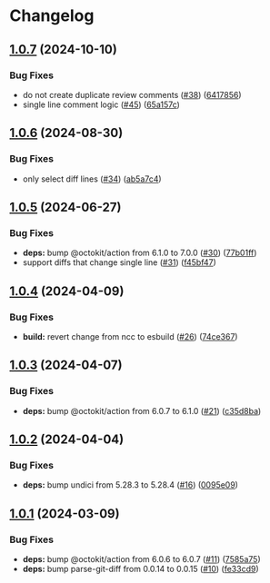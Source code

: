 # Changelog

## [1.0.7](https://github.com/parkerbxyz/suggest-changes/compare/v1.0.6...v1.0.7) (2024-10-10)


### Bug Fixes

* do not create duplicate review comments ([#38](https://github.com/parkerbxyz/suggest-changes/issues/38)) ([6417856](https://github.com/parkerbxyz/suggest-changes/commit/6417856286dbc2a7fea6ec6d01744762e6bd9b5f))
* single line comment logic ([#45](https://github.com/parkerbxyz/suggest-changes/issues/45)) ([65a157c](https://github.com/parkerbxyz/suggest-changes/commit/65a157c51fe70f67e0e3b509f54731d495119987))

## [1.0.6](https://github.com/parkerbxyz/suggest-changes/compare/v1.0.5...v1.0.6) (2024-08-30)


### Bug Fixes

* only select diff lines ([#34](https://github.com/parkerbxyz/suggest-changes/issues/34)) ([ab5a7c4](https://github.com/parkerbxyz/suggest-changes/commit/ab5a7c493c9cd0fd803fc03b7dbb0b46f0fac814))

## [1.0.5](https://github.com/parkerbxyz/suggest-changes/compare/v1.0.4...v1.0.5) (2024-06-27)


### Bug Fixes

* **deps:** bump @octokit/action from 6.1.0 to 7.0.0 ([#30](https://github.com/parkerbxyz/suggest-changes/issues/30)) ([77b01ff](https://github.com/parkerbxyz/suggest-changes/commit/77b01ff6a926cf69c20028f148abee77d78090f4))
* support diffs that change single line ([#31](https://github.com/parkerbxyz/suggest-changes/issues/31)) ([f45bf47](https://github.com/parkerbxyz/suggest-changes/commit/f45bf47bb83a2b96a4fe053751de48719e3cec37))

## [1.0.4](https://github.com/parkerbxyz/suggest-changes/compare/v1.0.3...v1.0.4) (2024-04-09)


### Bug Fixes

* **build:** revert change from ncc to esbuild ([#26](https://github.com/parkerbxyz/suggest-changes/issues/26)) ([74ce367](https://github.com/parkerbxyz/suggest-changes/commit/74ce367024c362b52830e597181144172a4c6b97))

## [1.0.3](https://github.com/parkerbxyz/suggest-changes/compare/v1.0.2...v1.0.3) (2024-04-07)


### Bug Fixes

* **deps:** bump @octokit/action from 6.0.7 to 6.1.0 ([#21](https://github.com/parkerbxyz/suggest-changes/issues/21)) ([c35d8ba](https://github.com/parkerbxyz/suggest-changes/commit/c35d8ba468a10051e523f4382e5706beac22fd33))

## [1.0.2](https://github.com/parkerbxyz/suggest-changes/compare/v1.0.1...v1.0.2) (2024-04-04)


### Bug Fixes

* **deps:** bump undici from 5.28.3 to 5.28.4 ([#16](https://github.com/parkerbxyz/suggest-changes/issues/16)) ([0095e09](https://github.com/parkerbxyz/suggest-changes/commit/0095e0925aae1f8c355dc7bb679235a6eba8db04))

## [1.0.1](https://github.com/parkerbxyz/suggest-changes/compare/v1.0.0...v1.0.1) (2024-03-09)


### Bug Fixes

* **deps:** bump @octokit/action from 6.0.6 to 6.0.7 ([#11](https://github.com/parkerbxyz/suggest-changes/issues/11)) ([7585a75](https://github.com/parkerbxyz/suggest-changes/commit/7585a75a2cd7c63ad003c8d5f8f33a3cd9822a5b))
* **deps:** bump parse-git-diff from 0.0.14 to 0.0.15 ([#10](https://github.com/parkerbxyz/suggest-changes/issues/10)) ([fe33cd9](https://github.com/parkerbxyz/suggest-changes/commit/fe33cd9289da812497ed627fb0977dfc4a985774))

